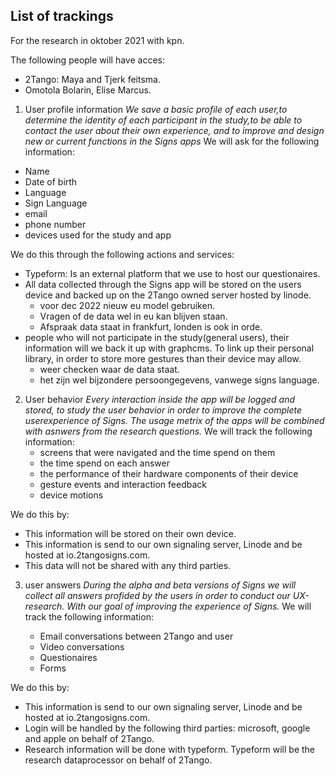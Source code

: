 ## List of trackings

For the research in oktober 2021 with kpn.

The following people will have acces:
- 2Tango:  Maya and Tjerk feitsma.
- Omotola Bolarin, Elise Marcus.


1. User profile information
*We save a basic profile of each user,to determine the identity of each participant in the study,to be able to contact the user about their own experience, and to improve and design new or current functions in the Signs apps* We will ask for the following information:
  - Name
  - Date of birth
  - Language
  - Sign Language
  - email
  - phone number
  - devices used for the study and app

We do this through the following actions and services:
- Typeform: Is an external platform that we use to host our questionaires.
- All data collected through the Signs app will be stored on the users device and backed up on the 2Tango owned server hosted by linode.
	- voor dec 2022 nieuw eu model gebruiken. 
    - Vragen of de data wel in eu kan blijven staan.
    - Afspraak data staat in frankfurt, londen is ook in orde.
- people who will not participate in the study(general users), their information will we back it up with graphcms. To link up their personal library, in order to store more gestures than their device may allow.
	- weer checken waar de data staat.
    - het zijn  wel bijzondere persoongegevens, vanwege signs language.


2. User behavior
*Every interaction inside the app will be logged and stored, to study the user behavior in order to improve the complete userexperience of Signs. The usage metrix of the apps will be combined with asnwers from the research questions.* We will track the following information:
	- screens that were navigated and the time spend on them
    - the time spend on each answer
    - the performance of their hardware components of their device
	- gesture events and interaction feedback
    - device motions

We do this by:
- This information will be stored on their own device.
- This information is send to our own signaling server, Linode and be hosted at io.2tangosigns.com.
- This data will not be shared with any third parties.


3. user answers
*During the alpha and beta versions of Signs we will collect all answers profided by the users in order to conduct our UX-research. With our goal of improving the experience of Signs.* We will track the following information:

	- Email conversations between 2Tango and user
	- Video conversations
	- Questionaires
	- Forms
    
 We do this by:
- This information is send to our own signaling server, Linode and be hosted at io.2tangosigns.com.
- Login will be handled by the following third parties: microsoft, google and apple on behalf of 2Tango.
- Research information will be done with typeform. Typeform will be the research dataprocessor on behalf of 2Tango.
